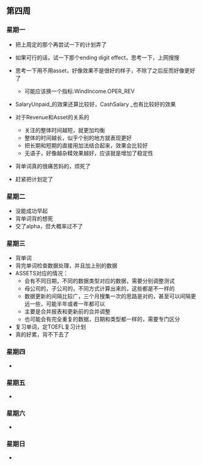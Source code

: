 ## 第四周

### 星期一

- 把上周定的那个再尝试一下的计划弄了
- 如果可行的话，试一下那个ending digit effect，思考一下，上网搜搜
- 思考一下用不用asset，好像效果不是很好的样子，不除了之后反而好像更好了
  - 可能应该换一个指标:WindIncome.OPER_REV

- SalaryUnpaid_的效果还算比较好，CashSalary _也有比较好的效果
- 对于Revenue和Asset的关系的
  - 关注的整体时间越短，就更加均衡
  - 整体的时间越长，似乎个别的地方就表现更好
  - 把长期和短期的直接用加法结合起来，效果会比较好
  - 无语子，好像越杂糅效果越好，应该就是增加了稳定性

- 背单词真的很痛苦妈的，烦死了
- 赶紧把计划定了

### 星期二

- 没能成功早起
- 背单词背的想死
- 交了alpha，但大概率过不了

### 星期三

- 背单词
- 背完单词检查数据处理，并且加上别的数据
- ASSETS对应的情况：
  - 会有不同日期，不同的数据类型对应的数据，需要分别调整测试
  - 母公司的，子公司的，不同方式计算出来的，这些都是不一样的
  - 数据更新的间隔比较广，三个月搜集一次的思路是对的，甚至可以间隔更远一些，可能半年或者一年都可以
  - 主要是合并报表和更新前的合并调整
  - 也可能会有完全重复的数据，日期和类型都一样的，需要专门区分
- 复习单词，定TOEFL复习计划
- 真的好累，背不下去了


### 星期四 

- 

### 星期五

- 


### 星期六

- 

### 星期日

- 